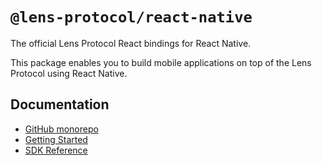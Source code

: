 # `@lens-protocol/react-native`

The official Lens Protocol React bindings for React Native.

This package enables you to build mobile applications on top of the Lens Protocol using React Native.

## Documentation

- [GitHub monorepo](https://github.com/lens-protocol/lens-sdk)
- [Getting Started](https://lens-protocol.github.io/lens-sdk/modules/_lens_protocol_react_web.html#md:quick-start)
- [SDK Reference](https://lens-protocol.github.io/lens-sdk/modules/_lens_protocol_react_web.html)
